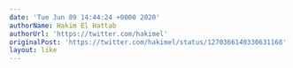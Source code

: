 ```yaml
---
date: 'Tue Jun 09 14:44:24 +0000 2020'
authorName: Hakim El Hattab
authorUrl: 'https://twitter.com/hakimel'
originalPost: 'https://twitter.com/hakimel/status/1270366140330631168'
layout: like
---
```


